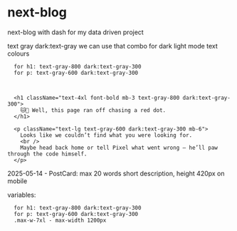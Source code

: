 # next-blog
next-blog with dash for my data driven project

text gray dark:text-gray we can use that combo for dark light mode text colours

      for h1: text-gray-800 dark:text-gray-300
      for p: text-gray-600 dark:text-gray-300



      <h1 className="text-4xl font-bold mb-3 text-gray-800 dark:text-gray-300">
        🐱💨 Well, this page ran off chasing a red dot.
      </h1>

      <p className="text-lg text-gray-600 dark:text-gray-300 mb-6">
        Looks like we couldn’t find what you were looking for.
        <br />
        Maybe head back home or tell Pixel what went wrong — he’ll paw through the code himself.
      </p>

2025-05-14 - PostCard: max 20 words short description, height 420px on mobile

  variables:

      for h1: text-gray-800 dark:text-gray-300
      for p: text-gray-600 dark:text-gray-300
      .max-w-7xl - max-width 1200px